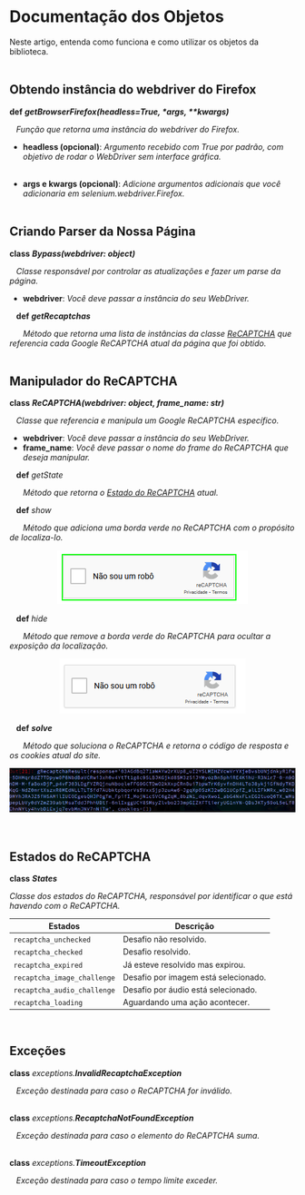 <link rel="stylesheet" href="https://grecaptchabypass.readthedocs.io/index.css">

# Documentação dos Objetos
Neste artigo, entenda como funciona e como utilizar os objetos da biblioteca.
<br/><br/>

## Obtendo instância do webdriver do Firefox
**def** <span id="getBrowserFirefox">_**getBrowserFirefox(headless=True, \*args, \*\*kwargs)**_</span>

&nbsp;&nbsp;&nbsp;*Função que retorna uma instância do webdriver do
Firefox.*

* **headless (opcional)**: *Argumento recebido com True por padrão, com
objetivo de rodar o WebDriver sem interface gráfica.*<br/><br/>

* **args e kwargs (opcional)**: *Adicione argumentos adicionais que você
adicionaria em selenium.webdriver.Firefox.*
<br/><br/>


## Criando Parser da Nossa Página
**class** <span id="Bypass">_**Bypass(webdriver: object)**_</span>

&nbsp;&nbsp;&nbsp;*Classe responsável por controlar as atualizações e fazer um
parse da página.*

* **webdriver**: *Você deve passar a instância do seu WebDriver.*


&nbsp;&nbsp;&nbsp;**def** <span id="Bypass.getRecaptchas">_**getRecaptchas**_</span>

&nbsp;&nbsp;&nbsp;&nbsp;&nbsp;&nbsp;*Método que retorna uma lista de
instâncias da classe [ReCAPTCHA](#manipulador-do-recaptcha) que referencia
cada Google ReCAPTCHA atual da página que foi obtido.*
<br/><br/>


## Manipulador do ReCAPTCHA
**class** _**ReCAPTCHA(webdriver: object, frame_name: str)**_

&nbsp;&nbsp;&nbsp;*Classe que referencia e manipula um Google ReCAPTCHA específico.*

* **webdriver**: *Você deve passar a instância do seu WebDriver.*
* **frame_name**: *Você deve passar o nome do frame do ReCAPTCHA que deseja
manipular.*

&nbsp;&nbsp;&nbsp;**def** *getState*

&nbsp;&nbsp;&nbsp;&nbsp;&nbsp;&nbsp;*Método que retorna o
[Estado do ReCAPTCHA](#estados-do-recaptcha) atual.*

&nbsp;&nbsp;&nbsp;**def** *show*

&nbsp;&nbsp;&nbsp;&nbsp;&nbsp;&nbsp;*Método que adiciona uma borda verde no
ReCAPTCHA com o propósito de localiza-lo.*
<center>
  <img src="https://github.com/EthicalMeikin/grecaptchabypass/raw/master/assets/ReCAPTCHA_show.png"/>
</center>

&nbsp;&nbsp;&nbsp;**def** *hide*

&nbsp;&nbsp;&nbsp;&nbsp;&nbsp;&nbsp;*Método que remove a borda verde do
ReCAPTCHA para ocultar a exposição da localização.*
<center>
  <img src="https://github.com/EthicalMeikin/grecaptchabypass/raw/master/assets/ReCAPTCHA_hide.png"/>
</center>

&nbsp;&nbsp;&nbsp;**def** <span id="ReCAPTCHA.solve">_**solve**_</span>

&nbsp;&nbsp;&nbsp;&nbsp;&nbsp;&nbsp;*Método que soluciona o ReCAPTCHA e retorna o código de resposta e os cookies atual do site.*
<center>
  <img
    src="https://github.com/EthicalMeikin/grecaptchabypass/raw/master/assets/ReCAPTCHA_solve.png"
    width="600"
  />
</center>
<br/><br/>


## Estados do ReCAPTCHA
**class** _**States**_

*Classe dos estados do ReCAPTCHA, responsável por identificar
o que está havendo com o ReCAPTCHA.*

| Estados                     | Descrição                                |
|-----------------------------|------------------------------------------|
| `recaptcha_unchecked`       | Desafio não resolvido.                   |
| `recaptcha_checked`         | Desafio resolvido.                       |
| `recaptcha_expired`         | Já esteve resolvido mas expirou.         |
| `recaptcha_image_challenge` | Desafio por imagem está selecionado.     |
| `recaptcha_audio_challenge` | Desafio por áudio está selecionado.      |
| `recaptcha_loading`         | Aguardando uma ação acontecer.           |

<br/>

## Exceções
**class** _exceptions.**InvalidRecaptchaException**_

&nbsp;&nbsp;&nbsp;*Exceção destinada para caso o ReCAPTCHA for inválido.*
<br/><br/>

**class** _exceptions.**RecaptchaNotFoundException**_

&nbsp;&nbsp;&nbsp;*Exceção destinada para caso o elemento do ReCAPTCHA suma.*
<br/><br/>

**class** _exceptions.**TimeoutException**_

&nbsp;&nbsp;&nbsp;*Exceção destinada para caso o tempo limite exceder.*
